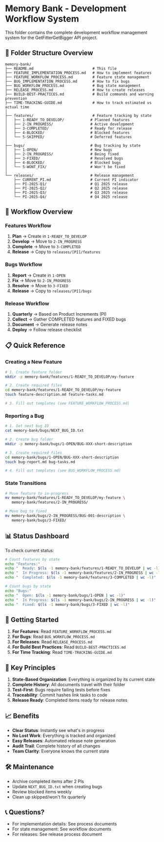 # Memory Bank - Development Workflow System

This folder contains the complete development workflow management system for the GetFitterGetBigger API project.

## 📁 Folder Structure Overview

```
memory-bank/
├── README.md                           # This file
├── FEATURE_IMPLEMENTATION_PROCESS.md   # How to implement features
├── FEATURE_WORKFLOW_PROCESS.md         # Feature state management
├── BUG_IMPLEMENTATION_PROCESS.md       # How to fix bugs
├── BUG_WORKFLOW_PROCESS.md             # Bug state management
├── RELEASE_PROCESS.md                  # How to create releases
├── BUILD-BEST-PRACTICES.md             # Build commands and warning prevention
├── TIME-TRACKING-GUIDE.md              # How to track estimated vs actual time
│
├── features/                           # Feature tracking by state
│   ├── 1-READY_TO_DEVELOP/            # Planned features
│   ├── 2-IN_PROGRESS/                 # Active development
│   ├── 3-COMPLETED/                   # Ready for release
│   ├── 4-BLOCKED/                     # Blocked features
│   └── 5-SKIPPED/                     # Deferred features
│
├── bugs/                              # Bug tracking by state
│   ├── 1-OPEN/                        # New bugs
│   ├── 2-IN_PROGRESS/                 # Being fixed
│   ├── 3-FIXED/                       # Resolved bugs
│   ├── 4-BLOCKED/                     # Blocked bugs
│   └── 5-WONT_FIX/                    # Won't be fixed
│
└── releases/                          # Release management
    ├── CURRENT_PI.md                  # Current PI indicator
    ├── PI-2025-Q1/                    # Q1 2025 release
    ├── PI-2025-Q2/                    # Q2 2025 release
    ├── PI-2025-Q3/                    # Q3 2025 release
    └── PI-2025-Q4/                    # Q4 2025 release
```

## 🔄 Workflow Overview

### Features Workflow
1. **Plan** → Create in `1-READY_TO_DEVELOP`
2. **Develop** → Move to `2-IN_PROGRESS`
3. **Complete** → Move to `3-COMPLETED`
4. **Release** → Copy to `releases/[PI]/features`

### Bugs Workflow
1. **Report** → Create in `1-OPEN`
2. **Fix** → Move to `2-IN_PROGRESS`
3. **Resolve** → Move to `3-FIXED`
4. **Release** → Copy to `releases/[PI]/bugs`

### Release Workflow
1. **Quarterly** → Based on Product Increments (PI)
2. **Collect** → Gather COMPLETED features and FIXED bugs
3. **Document** → Generate release notes
4. **Deploy** → Follow release checklist

## 📋 Quick Reference

### Creating a New Feature
```bash
# 1. Create feature folder
mkdir -p memory-bank/features/1-READY_TO_DEVELOP/my-feature

# 2. Create required files
cd memory-bank/features/1-READY_TO_DEVELOP/my-feature
touch feature-description.md feature-tasks.md

# 3. Fill out templates (see FEATURE_WORKFLOW_PROCESS.md)
```

### Reporting a Bug
```bash
# 1. Get next bug ID
cat memory-bank/bugs/NEXT_BUG_ID.txt

# 2. Create bug folder
mkdir -p memory-bank/bugs/1-OPEN/BUG-XXX-short-description

# 3. Create required files
cd memory-bank/bugs/1-OPEN/BUG-XXX-short-description
touch bug-report.md bug-tasks.md

# 4. Fill out templates (see BUG_WORKFLOW_PROCESS.md)
```

### State Transitions
```bash
# Move feature to in-progress
mv memory-bank/features/1-READY_TO_DEVELOP/my-feature \
   memory-bank/features/2-IN_PROGRESS/

# Move bug to fixed
mv memory-bank/bugs/2-IN_PROGRESS/BUG-001-description \
   memory-bank/bugs/3-FIXED/
```

## 📊 Status Dashboard

To check current status:

```bash
# Count features by state
echo "Features:"
echo "  Ready: $(ls -1 memory-bank/features/1-READY_TO_DEVELOP | wc -l)"
echo "  In Progress: $(ls -1 memory-bank/features/2-IN_PROGRESS | wc -l)"
echo "  Completed: $(ls -1 memory-bank/features/3-COMPLETED | wc -l)"

# Count bugs by state
echo "Bugs:"
echo "  Open: $(ls -1 memory-bank/bugs/1-OPEN | wc -l)"
echo "  In Progress: $(ls -1 memory-bank/bugs/2-IN_PROGRESS | wc -l)"
echo "  Fixed: $(ls -1 memory-bank/bugs/3-FIXED | wc -l)"
```

## 🚀 Getting Started

1. **For Features**: Read `FEATURE_WORKFLOW_PROCESS.md`
2. **For Bugs**: Read `BUG_WORKFLOW_PROCESS.md`
3. **For Releases**: Read `RELEASE_PROCESS.md`
4. **For Build Best Practices**: Read `BUILD-BEST-PRACTICES.md`
5. **For Time Tracking**: Read `TIME-TRACKING-GUIDE.md`

## 🔑 Key Principles

1. **State-Based Organization**: Everything is organized by its current state
2. **Complete History**: All documents travel with their folder
3. **Test-First**: Bugs require failing tests before fixes
4. **Traceability**: Commit hashes link tasks to code
5. **Release Ready**: Completed items ready for release notes

## 📈 Benefits

- **Clear Status**: Instantly see what's in progress
- **No Lost Work**: Everything is tracked and organized
- **Easy Releases**: Automated release note generation
- **Audit Trail**: Complete history of all changes
- **Team Clarity**: Everyone knows the current state

## 🛠️ Maintenance

- Archive completed items after 2 PIs
- Update `NEXT_BUG_ID.txt` when creating bugs
- Review blocked items weekly
- Clean up skipped/won't fix quarterly

## 📞 Questions?

- For implementation details: See process documents
- For state management: See workflow documents
- For releases: See release process document